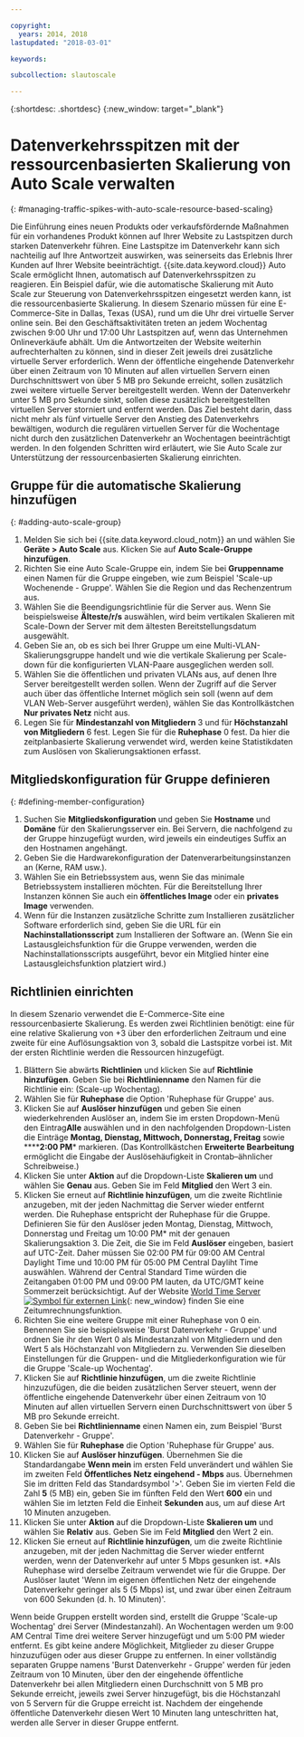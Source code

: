 ```yaml
---

copyright:
  years: 2014, 2018
lastupdated: "2018-03-01"

keywords:

subcollection: slautoscale

---
```


{:shortdesc: .shortdesc}
{:new_window: target="_blank"}

# Datenverkehrsspitzen mit der ressourcenbasierten Skalierung von Auto Scale verwalten
{: #managing-traffic-spikes-with-auto-scale-resource-based-scaling}

Die Einführung eines neuen Produkts oder verkaufsfördernde Maßnahmen für ein vorhandenes Produkt können auf Ihrer Website zu Lastspitzen durch starken Datenverkehr führen. Eine Lastspitze im Datenverkehr kann sich nachteilig auf Ihre Antwortzeit auswirken, was seinerseits das Erlebnis Ihrer Kunden auf Ihrer Website beeinträchtigt. {{site.data.keyword.cloud}} Auto Scale ermöglicht Ihnen, automatisch auf Datenverkehrsspitzen zu reagieren. Ein Beispiel dafür, wie die automatische Skalierung mit Auto Scale zur Steuerung von Datenverkehrsspitzen eingesetzt werden kann, ist die ressourcenbasierte Skalierung. In diesem Szenario müssen für eine E-Commerce-Site in Dallas, Texas (USA), rund um die Uhr drei virtuelle Server online sein. Bei den Geschäftsaktivitäten treten an jedem Wochentag zwischen 9:00 Uhr und 17:00 Uhr Lastspitzen auf, wenn das Unternehmen Onlineverkäufe abhält. Um die Antwortzeiten der Website weiterhin aufrechterhalten zu können, sind in dieser Zeit jeweils drei zusätzliche virtuelle Server erforderlich. Wenn der öffentliche eingehende Datenverkehr über einen Zeitraum von 10 Minuten auf allen virtuellen Servern einen Durchschnittswert von über 5 MB pro Sekunde erreicht, sollen zusätzlich zwei weitere virtuelle Server bereitgestellt werden. Wenn der Datenverkehr unter 5 MB pro Sekunde sinkt, sollen diese zusätzlich bereitgestellten virtuellen Server storniert und entfernt werden. Das Ziel besteht darin, dass nicht mehr als fünf virtuelle Server den Anstieg des Datenverkehrs bewältigen, wodurch die regulären virtuellen Server für die Wochentage nicht durch den zusätzlichen Datenverkehr an Wochentagen beeinträchtigt werden. In den folgenden Schritten wird erläutert, wie Sie Auto Scale zur Unterstützung der ressourcenbasierten Skalierung einrichten.

## Gruppe für die automatische Skalierung hinzufügen
{: #adding-auto-scale-group}

1. Melden Sie sich bei {{site.data.keyword.cloud_notm}} an und wählen Sie **Geräte > Auto Scale** aus. Klicken Sie auf **Auto Scale-Gruppe hinzufügen**.
2. Richten Sie eine Auto Scale-Gruppe ein, indem Sie bei **Gruppenname** einen Namen für die Gruppe eingeben, wie zum Beispiel 'Scale-up Wochenende - Gruppe'. Wählen Sie die Region und das Rechenzentrum aus.
3. Wählen Sie die Beendigungsrichtlinie für die Server aus. Wenn Sie beispielsweise **Älteste/r/s** auswählen, wird beim vertikalen Skalieren mit Scale-Down der Server mit dem ältesten Bereitstellungsdatum ausgewählt.
4. Geben Sie an, ob es sich bei Ihrer Gruppe um eine Multi-VLAN-Skalierungsgruppe handelt und wie die vertikale Skalierung per Scale-down für die konfigurierten VLAN-Paare ausgeglichen werden soll.
5. Wählen Sie die öffentlichen und privaten VLANs aus, auf denen Ihre Server bereitgestellt werden sollen. Wenn der Zugriff auf die Server auch über das öffentliche Internet möglich sein soll (wenn auf dem VLAN Web-Server ausgeführt werden), wählen Sie das Kontrollkästchen **Nur privates Netz** nicht aus.
6. Legen Sie für **Mindestanzahl von Mitgliedern** 3 und für **Höchstanzahl von Mitgliedern** 6 fest. Legen Sie für die **Ruhephase** 0 fest. Da hier die zeitplanbasierte Skalierung verwendet wird, werden keine Statistikdaten zum Auslösen von Skalierungsaktionen erfasst.

## Mitgliedskonfiguration für Gruppe definieren
{: #defining-member-configuration}

1. Suchen Sie **Mitgliedskonfiguration** und geben Sie **Hostname** und **Domäne** für den Skalierungsserver ein. Bei Servern, die nachfolgend zu der Gruppe hinzugefügt wurden, wird jeweils ein eindeutiges Suffix an den Hostnamen angehängt.
2. Geben Sie die Hardwarekonfiguration der Datenverarbeitungsinstanzen an (Kerne, RAM usw.).
3. Wählen Sie ein Betriebssystem aus, wenn Sie das minimale Betriebssystem installieren möchten. Für die Bereitstellung Ihrer Instanzen können Sie auch ein **öffentliches Image** oder ein **privates Image** verwenden.
4. Wenn für die Instanzen zusätzliche Schritte zum Installieren zusätzlicher Software erforderlich sind, geben Sie die URL für ein **Nachinstallationsscript** zum Installieren der Software an. (Wenn Sie ein Lastausgleichsfunktion für die Gruppe verwenden, werden die Nachinstallationsscripts ausgeführt, bevor ein Mitglied hinter eine Lastausgleichsfunktion platziert wird.)

## Richtlinien einrichten

In diesem Szenario verwendet die E-Commerce-Site eine ressourcenbasierte Skalierung. Es werden zwei Richtlinien benötigt: eine für eine relative Skalierung von +3 über den erforderlichen Zeitraum und eine zweite für eine Auflösungsaktion von 3, sobald die Lastspitze vorbei ist. Mit der ersten Richtlinie werden die Ressourcen hinzugefügt.

1. Blättern Sie abwärts **Richtlinien** und klicken Sie auf **Richtlinie hinzufügen**. Geben Sie bei **Richtlinienname** den Namen für die Richtlinie ein: (Scale-up Wochentag).
2. Wählen Sie für **Ruhephase** die Option 'Ruhephase für Gruppe' aus.
3. Klicken Sie auf **Auslöser hinzufügen** und geben Sie einen wiederkehrenden Auslöser an, indem Sie im ersten Dropdown-Menü den Eintrag**Alle** auswählen und in den nachfolgenden Dropdown-Listen die Einträge **Montag, Dienstag, Mittwoch, Donnerstag, Freitag** sowie ******2:00 PM**\* markieren. (Das Kontrollkästchen **Erweiterte Bearbeitung** ermöglicht die Eingabe der Auslösehäufigkeit in Crontab–ähnlicher Schreibweise.)
4. Klicken Sie unter **Aktion** auf die Dropdown-Liste **Skalieren um** und wählen Sie **Genau** aus. Geben Sie im Feld **Mitglied** den Wert 3 ein.
5. Klicken Sie erneut auf **Richtlinie hinzufügen**, um die zweite Richtlinie anzugeben, mit der jeden Nachmittag die Server wieder entfernt werden. Die Ruhephase entspricht der Ruhephase für die Gruppe. Definieren Sie für den Auslöser jeden Montag, Dienstag, Mittwoch, Donnerstag und Freitag um 10:00 PM\* mit der genauen Skalierungsaktion 3. Die Zeit, die Sie im Feld **Auslöser** eingeben, basiert auf UTC-Zeit. Daher müssen Sie 02:00 PM für 09:00 AM Central Daylight Time und 10:00 PM für 05:00 PM Central Dayliht Time auswählen. Während der Central Standard Time würden die Zeitangaben 01:00 PM und 09:00 PM lauten, da UTC/GMT keine Sommerzeit berücksichtigt. Auf der Website [World Time Server ![Symbol für externen Link](../../icons/launch-glyph.svg "Symbol für externen Link")](http://www.worldtimeserver.com/current_time_in_UTC.aspx){: new_window} finden Sie eine Zeitumrechnungsfunktion.
6. Richten Sie eine weitere Gruppe mit einer Ruhephase von 0 ein. Benennen Sie sie beispielsweise 'Burst Datenverkehr - Gruppe' und ordnen Sie ihr den Wert 0 als Mindestanzahl von Mitgliedern und den Wert 5 als Höchstanzahl von Mitgliedern zu. Verwenden Sie dieselben Einstellungen für die Gruppen- und die Mitgliederkonfiguration wie für die Gruppe 'Scale-up Wochentag'.
7. Klicken Sie auf **Richtlinie hinzufügen**, um die zweite Richtlinie hinzuzufügen, die die beiden zusätzlichen Server steuert, wenn der öffentliche eingehende Datenverkehr über einen Zeitraum von 10 Minuten auf allen virtuellen Servern einen Durchschnittswert von über 5 MB pro Sekunde erreicht.
8. Geben Sie bei **Richtlinienname** einen Namen ein, zum Beispiel 'Burst Datenverkehr - Gruppe'.
9. Wählen Sie für **Ruhephase** die Option 'Ruhephase für Gruppe' aus.
10. Klicken Sie auf **Auslöser hinzufügen**. Übernehmen Sie die Standardangabe **Wenn mein** im ersten Feld unverändert und wählen Sie im zweiten Feld **Öffentliches Netz eingehend - Mbps** aus. Übernehmen Sie im dritten Feld das Standardsymbol '>'. Geben Sie im vierten Feld die Zahl **5** (5 MB) ein, geben Sie im fünften Feld den Wert **600** ein und wählen Sie im letzten Feld die Einheit **Sekunden** aus, um auf diese Art 10 Minuten anzugeben.
11. Klicken Sie unter **Aktion** auf die Dropdown-Liste **Skalieren um** und wählen Sie **Relativ** aus. Geben Sie im Feld **Mitglied** den Wert 2 ein.
12. Klicken Sie erneut auf **Richtlinie hinzufügen**, um die zweite Richtlinie anzugeben, mit der jeden Nachmittag die Server wieder entfernt werden, wenn der Datenverkehr auf unter 5 Mbps gesunken ist. \*Als Ruhephase wird derselbe Zeitraum verwendet wie für die Gruppe. Der Auslöser lautet 'Wenn im eigenen öffentlichen Netz der eingehende Datenverkehr geringer als 5 (5 Mbps) ist, und zwar über einen Zeitraum von 600 Sekunden (d. h. 10 Minuten)'.

Wenn beide Gruppen erstellt worden sind, erstellt die Gruppe 'Scale-up Wochentag' drei Server (Mindestanzahl). An Wochentagen werden um 9:00 AM Central Time drei weitere Server hinzugefügt und um 5:00 PM wieder entfernt. Es gibt keine andere Möglichkeit, Mitglieder zu dieser Gruppe hinzuzufügen oder aus dieser Gruppe zu entfernen. In einer vollständig separaten Gruppe namens 'Burst Datenverkehr - Gruppe' werden für jeden Zeitraum von 10 Minuten, über den der eingehende öffentliche Datenverkehr bei allen Mitgliedern einen Durchschnitt von 5 MB pro Sekunde erreicht, jeweils zwei Server hinzugefügt, bis die Höchstanzahl von 5 Servern für die Gruppe erreicht ist. Nachdem der eingehende öffentliche Datenverkehr diesen Wert 10 Minuten lang unteschritten hat, werden alle Server in dieser Gruppe entfernt.
